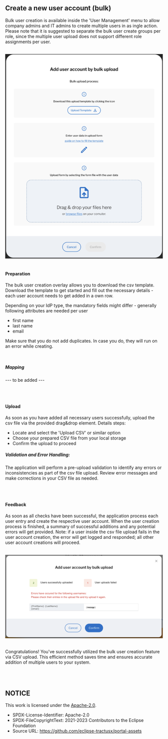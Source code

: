 ## Create a new user account (bulk)

Bulk user creation is available inside the 'User Management' menu to allow company admins and IT admins to create multiple users in as ingle action.
Please note that it is suggested to separate the bulk user create groups per role, since the multiple user upload does not support different role assignments per user.

<br>

<img width="580" alt="image" src="https://raw.githubusercontent.com/eclipse-tractusx/portal-assets/main/docs/static/create-user-bulk.png">

<br>
<br>

#### Preparation

The bulk user creation overlay allows you to download the csv template.
Download the template to get started and fill out the necessary details - each user account needs to get added in a own row.

Depending on your IdP type, the mandatory fields might differ - generally following attributes are needed per user

- first name
- last name
- email

Make sure that you do not add duplicates. In case you do, they will run on an error while creating.

<br>

##### Mapping

--- to be added ---

<br>
<br>

#### Upload

As soon as you have added all necessary users successfully, upload the csv file via the provided drag&drop element.
Details steps:

- Locate and select the 'Upload CSV' or similar option
- Choose your prepared CSV file from your local storage
- Confirm the upload to proceed

##### Validation and Error Handling:

The application will perform a pre-upload validation to identify any errors or inconsistencies as part of the csv file upload.
Review error messages and make corrections in your CSV file as needed.

<br>
<br>

#### Feedback

As soon as all checks have been successful, the application process each user entry and create the respective user account. When the user creation process is finished, a summary of successful additions and any potential errors will get provided.
Note: if a user inside the csv file upload fails in the user account creation, the error will get logged and responded; all other user account creations will proceed.

<br>

<img width="593" alt="image" src="https://raw.githubusercontent.com/eclipse-tractusx/portal-assets/main/docs/static/create-user-bulk-feedback.png">

<br>
<br>

Congratulations! You've successfully utilized the bulk user creation feature via CSV upload. This efficient method saves time and ensures accurate addition of multiple users to your system.

<br>
<br>

## NOTICE

This work is licensed under the [Apache-2.0](https://www.apache.org/licenses/LICENSE-2.0).

- SPDX-License-Identifier: Apache-2.0
- SPDX-FileCopyrightText: 2021-2023 Contributors to the Eclipse Foundation
- Source URL: https://github.com/eclipse-tractusx/portal-assets
